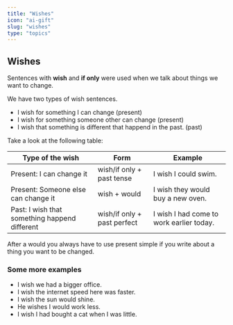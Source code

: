 ```yaml
---
title: "Wishes"
icon: "ai-gift"
slug: "wishes"
type: "topics"
---
```


## Wishes

Sentences with **wish** and **if only** were used when we talk about things we want to change.

We have two types of wish sentences.

*   I wish for something I can change (present)
*   I wish for something someone other can change (present)
*   I wish that something is different that happend in the past. (past)

Take a look at the following table:

| Type of the wish | Form | Example |
| --- | --- | --- |
| Present: I can change it | wish/if only + past tense | I wish I could swim. |
| Present: Someone else can change it | wish + would | I wish they would buy a new oven. |
| Past: I wish that something happend different | wish/if only + past perfect | I wish I had come to work earlier today. |

After a would you always have to use present simple if you write about a thing you want to be changed.

### Some more examples

*   I wish we had a bigger office.
*   I wish the internet speed here was faster.
*   I wish the sun would shine.
*   He wishes I would work less.
*   I wish I had bought a cat when I was little.

